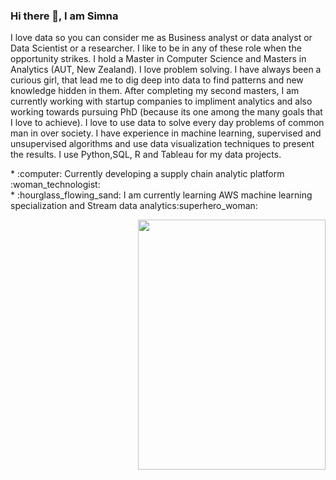 ### Hi there 👋, I am Simna 
I love data so you can consider me as Business analyst or data analyst or Data Scientist or a researcher. I like to be in any of these role when the opportunity strikes. I hold a Master in Computer Science and Masters in Analytics (AUT, New Zealand). I love problem solving. I have always been a curious girl, that lead me to dig deep into data to find patterns and new knowledge hidden in them. After completing my second masters, I am currently working with startup companies to impliment analytics and also working towards pursuing PhD (because its one among the many goals that I love to achieve). I love to use data to solve every day problems of common man in over society. I have experience in machine learning, supervised and unsupervised algorithms and use data visualization techniques to present the results. I use Python,SQL, R and Tableau for my data projects.

<!--
**simnarassak/SimnaRassak** is a ✨ _special_ ✨ repository because its `README.md` (this file) appears on your GitHub profile.


-->
<p align="left">
           * :computer: Currently developing a supply chain analytic platform :woman_technologist:<br/>
           * :hourglass_flowing_sand: I am currently learning AWS machine learning specialization and Stream data analytics:superhero_woman: <br/> 
  </p>
<p align="right">
          <img width="300" height="400" src="https://github.com/simnarassak/SimnaRassak/blob/master/SimnaRassak.png">
</p>
  
       
  

